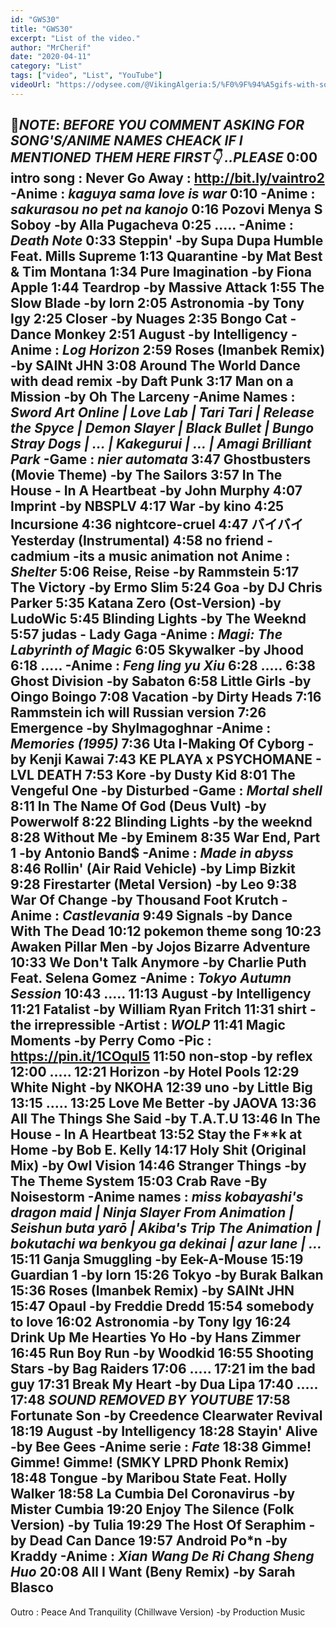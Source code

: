 ```yaml
---
id: "GWS30"
title: "GWS30"
excerpt: "List of the video."
author: "MrCherif"
date: "2020-04-11"
category: "List"
tags: ["video", "List", "YouTube"]
videoUrl: "https://odysee.com/@VikingAlgeria:5/%F0%9F%94%A5gifs-with-sound-coub-mix-!-30-%E2%9A%A1%EF%B8%8F:e"
---
```

📌*NOTE*:
*BEFORE YOU COMMENT ASKING FOR SONG'S/ANIME NAMES CHEACK IF I MENTIONED THEM HERE FIRST👇 ..PLEASE*
0:00 intro song : Never Go Away :
http://bit.ly/vaintro2
-Anime : *kaguya sama love is war*
0:10
-Anime : *sakurasou no pet na kanojo*
0:16 Pozovi Menya S Soboy -by Alla Pugacheva
0:25 .....
-Anime : *Death Note*
0:33 Steppin' -by Supa Dupa Humble Feat. Mills Supreme
1:13 Quarantine -by Mat Best & Tim Montana
1:34 Pure Imagination -by Fiona Apple
1:44 Teardrop -by Massive Attack
1:55 The Slow Blade -by lorn
2:05 Astronomia -by Tony Igy
2:25 Closer -by Nuages
2:35 Bongo Cat - Dance Monkey
2:51 August -by Intelligency
-Anime : *Log Horizon*
2:59 Roses (Imanbek Remix) -by SAINt JHN
3:08 Around The World Dance with dead remix -by Daft Punk
3:17 Man on a Mission -by Oh The Larceny
-Anime Names : *Sword Art Online | Love Lab | Tari Tari | Release the Spyce | Demon Slayer | Black Bullet | Bungo Stray Dogs | ... | Kakegurui | ... | Amagi Brilliant Park*
-Game : *nier automata*
3:47 Ghostbusters (Movie Theme) -by The Sailors
3:57 In The House - In A Heartbeat -by John Murphy
4:07 Imprint -by NBSPLV
4:17 War -by kino
4:25 Incursione
4:36 nightcore-cruel
4:47 バイバイ Yesterday (Instrumental)
4:58 no friend - cadmium
-its a music animation not Anime : *Shelter*
5:06 Reise, Reise -by Rammstein
5:17 The Victory -by Ermo Slim
5:24 Goa -by DJ Chris Parker
5:35 Katana Zero (Ost-Version) -by LudoWic
5:45 Blinding Lights -by The Weeknd
5:57 judas - Lady Gaga
-Anime : *Magi: The Labyrinth of Magic*
6:05 Skywalker -by Jhood
6:18 .....
-Anime : *Feng ling yu Xiu*
6:28 .....
6:38 Ghost Division -by Sabaton
6:58 Little Girls -by Oingo Boingo
7:08 Vacation -by Dirty Heads
7:16 Rammstein ich will Russian version
7:26 Emergence -by Shylmagoghnar
-Anime : *Memories (1995)* 
7:36 Uta I-Making Of Cyborg -by Kenji Kawai
7:43 KE PLAYA x PSYCHOMANE - LVL DEATH
7:53 Kore -by Dusty Kid
8:01 The Vengeful One -by Disturbed
-Game : *Mortal shell*
8:11 In The Name Of God (Deus Vult) -by Powerwolf
8:22 Blinding Lights -by the weeknd
8:28 Without Me -by Eminem
8:35 War End, Part 1 -by Antonio Band$
-Anime : *Made in abyss*
8:46 Rollin' (Air Raid Vehicle) -by Limp Bizkit
9:28 Firestarter (Metal Version) -by Leo
9:38 War Of Change -by Thousand Foot Krutch
-Anime : *Castlevania*
9:49 Signals -by Dance With The Dead
10:12 pokemon theme song 
10:23 Awaken Pillar Men -by Jojos Bizarre Adventure
10:33 We Don't Talk Anymore -by Charlie Puth Feat. Selena Gomez
-Anime : *Tokyo Autumn Session*
10:43 .....
11:13 August -by Intelligency
11:21 Fatalist -by William Ryan Fritch
11:31 shirt - the irrepressible
-Artist : *WOLP*
11:41 Magic Moments -by Perry Como
-Pic : https://pin.it/1COquI5
11:50 non-stop -by reflex
12:00 .....
12:21 Horizon -by Hotel Pools
12:29 White Night -by NKOHA
12:39 uno -by Little Big
13:15 .....
13:25 Love Me Better -by JAOVA
13:36 All The Things She Said -by T.A.T.U 
13:46 In The House - In A Heartbeat
13:52 Stay the F**k at Home -by Bob E. Kelly
14:17 Holy Shit (Original Mix) -by Owl Vision
14:46 Stranger Things -by The Theme System
15:03 Crab Rave -By Noisestorm
-Anime names : *miss kobayashi's dragon maid | Ninja Slayer From Animation | Seishun buta yarō | Akiba's Trip The Animation | bokutachi wa benkyou ga dekinai | azur lane | ...*
15:11 Ganja Smuggling -by Eek-A-Mouse
15:19 Guardian 1 -by lorn
15:26 Tokyo -by Burak Balkan
15:36 Roses (Imanbek Remix) -by SAINt JHN
15:47 Opaul -by Freddie Dredd
15:54 somebody to love 
16:02 Astronomia -by Tony Igy
16:24 Drink Up Me Hearties Yo Ho -by Hans Zimmer
16:45 Run Boy Run -by Woodkid
16:55 Shooting Stars -by Bag Raiders
17:06 .....
17:21 im the bad guy
17:31 Break My Heart -by Dua Lipa
17:40 .....
17:48 *SOUND REMOVED BY YOUTUBE*
17:58 Fortunate Son -by Creedence Clearwater Revival
18:19 August -by Intelligency
18:28 Stayin' Alive -by Bee Gees
-Anime serie : *Fate*
18:38 Gimme! Gimme! Gimme! (SMKY LPRD Phonk Remix) 
18:48 Tongue -by Maribou State Feat. Holly Walker
18:58 La Cumbia Del Coronavirus -by Mister Cumbia
19:20 Enjoy The Silence (Folk Version) -by Tulia
19:29 The Host Of Seraphim -by Dead Can Dance
19:57 Android Po*n -by Kraddy
-Anime : *Xian Wang De Ri Chang Sheng Huo*
20:08 All I Want (Beny Remix) -by Sarah Blasco
----
Outro : Peace And Tranquility (Chillwave Version) -by Production Music
